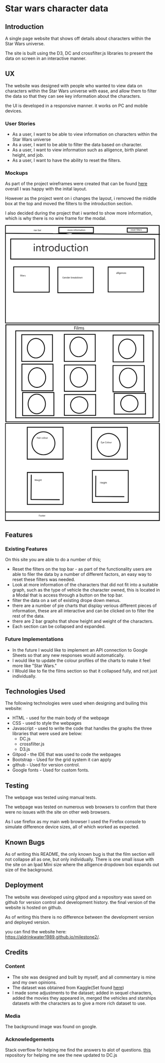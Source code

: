 # Star wars character data

## Introduction

A single page website that shows off details about characters within the Star Wars universe.

The site is built using the D3, DC and crossfilter.js libraries to present the data on screen in an interactive manner. 

## UX

The website was designed with people who wanted to view data on characters within the Star Wars universe with ease, and allow them to filter the data so that they can see key information about the characters.

the UI is developed in a responsive manner. it works on PC and mobile devices. 

### User Stories

* As a user, I want to be able to view information on characters within the Star Wars universe
* As a user, I want to be able to filter the data based on character.
* As a user, I want to view information such as alligence, birth planet height, and job.
* As a user, I want to have the ability to reset the filters.

### Mockups

As part of the project wireframes were created that can be found [here](https://github.com/ALDrinkwater1989/milestone2/tree/master/static/images/mockups) overall I was happy with the inital layout.

However as the project went on i changes the layout, i removed the middle box at the top and moved the filters to the introduction section.

I also decided during the project that i wanted to show more information, which is why there is no wire frame for the modal.

![top](static/images/mockups/SWtop.png)
![films](static/images/mockups/Films.png)
![bottom](static/images/mockups/Bottom.png)

## Features

### Existing Features

On this site you are able to do a number of this;

* Reset the filters on the top bar - as part of the functionality users are able to filer the data by a number of different factors, an easy way to reset these filters was needed.
* Look at more information of the characters that did not fit into a suitable graph, such as the type of vehicle the character owned, this is located in a Modal that is access through a button on the top bar.
* filter the data on a set of existing drope down menus.
* there are a number of pie charts that display verious different pieces of information, these are all interactive and can be clicked on to filter the rest of the data.
* there are 2 bar graphs that show height and weight of the characters.
* Each section can be collapsed and expanded.


### Future Implementations

* In the future I would like to implement an API connection to Google Sheets so that any new responses would automatically.
* I would like to update the colour profiles of the charts to make it feel more like "Star Wars."
* I Would like to fie the films section so that it collapsed fully, and not just individually.

## Technologies Used

The following technologies were used when designing and builing this website:

* HTML - used for the main body of the webpage
* CSS - used to style the webpages
* Javascript - used to write the code that handles the graphs the three libraries that were used are below:
    * DC.js
    * crossfilter.js
    * D3.js
* Gitpod - the IDE that was used to code the webpages
* Bootstrap - Used for the grid system it can apply
* github - Used for version control.
* Google fonts - Used for custom fonts.

## Testing

The webpage was tested using manual tests. 

The webpage was tested on numerous web browsers to confirm that there were no issues with the site on other web browsers.

As I use firefox as my main web browser I used the Firefox console to simulate difference device sizes, all of which worked as expected. 

## Known Bugs

As of writing this README, the only known bug is that the film section will not collapse all as one, but only individually. There is one small issue with the site on an Ipad Mini size where the alligence dropdown box expands out size of the background.

## Deployment

The website was developed using gitpod and a repository was saved on github for version control and development history. the final version of the website is hosted on github.

As of writing this there is no difference between the development version and deployed version.

you can find the website here: https://aldrinkwater1989.github.io/milestone2/. 

## Credits

### Content

- The site was designed and built by myself, and all commentary is mine and my own opinions.
- The dataset was obtained from Kaggle(Set found [here](https://www.kaggle.com/jsphyg/star-wars))
- I made some adjustments to the dataset; added in sequel characters, added the movies they appeared in, merged the vehicles and starships datasets with the characters as to give a more rich dataset to use.
### Media

The background image was found on google.

### Acknowledgements

Stack overflow for helping me find the answers to alot of questions.
[this](https://github.com/TravelTimN/dc-d3-top-eu-restaurants/blob/master/assets/js/script.js) repository for helping me see the new updated to DC.js

